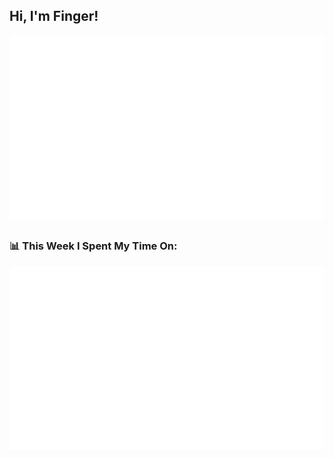 <h2> Hi, I'm Finger!</h2>

<img align="right" src="https://raw.githubusercontent.com/spianmo/github-stats/master/generated/overview.svg#gh-light-mode-only">

<!-- <img align="right" height="160em" src="https://github-readme-stats-eight-theta.vercel.app/api/top-langs/?username=spianmo&layout=compact&langs_count=8&theme=algolia"/>	 -->
	
```go
package main

type Me struct {
	Name   string
	Job    string
	Code   string
	Skills string
}

func main() {
	me := &Me{
		Name:   "Finger",
		Job:    "Client-side Engineer",
		Code:   "Java, Kotlin, C#, Rust and C++ and Others",
		Skills: "Android, Security, Cross-platform client, NLP, CV, ASR ^o^",
	}
	_ = me
}
```


<h3>📊 This Week I Spent My Time On:</h3>
<img align='right' src="https://raw.githubusercontent.com/spianmo/github-stats/master/generated/languages.svg#gh-light-mode-only">

<!--START_SECTION:waka-->

```txt
Kotlin                 20 hrs 32 mins  ████████████▓░░░░░░░░░░░░   51.28 %
Java                   7 hrs 54 mins   █████░░░░░░░░░░░░░░░░░░░░   19.73 %
XML                    3 hrs 30 mins   ██▒░░░░░░░░░░░░░░░░░░░░░░   08.78 %
Python                 2 hrs 24 mins   █▓░░░░░░░░░░░░░░░░░░░░░░░   06.01 %
Groovy                 1 hr 16 mins    ▓░░░░░░░░░░░░░░░░░░░░░░░░   03.20 %
```

<!--END_SECTION:waka-->
